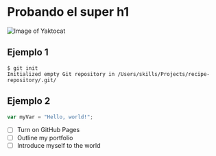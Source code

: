 # Probando el super h1
![Image of Yaktocat](https://octodex.github.com/images/yaktocat.png)

## Ejemplo 1
```
$ git init
Initialized empty Git repository in /Users/skills/Projects/recipe-repository/.git/
```

## Ejemplo 2
``` javascript
var myVar = "Hello, world!";
```
- [ ] Turn on GitHub Pages
- [ ] Outline my portfolio
- [ ] Introduce myself to the world
